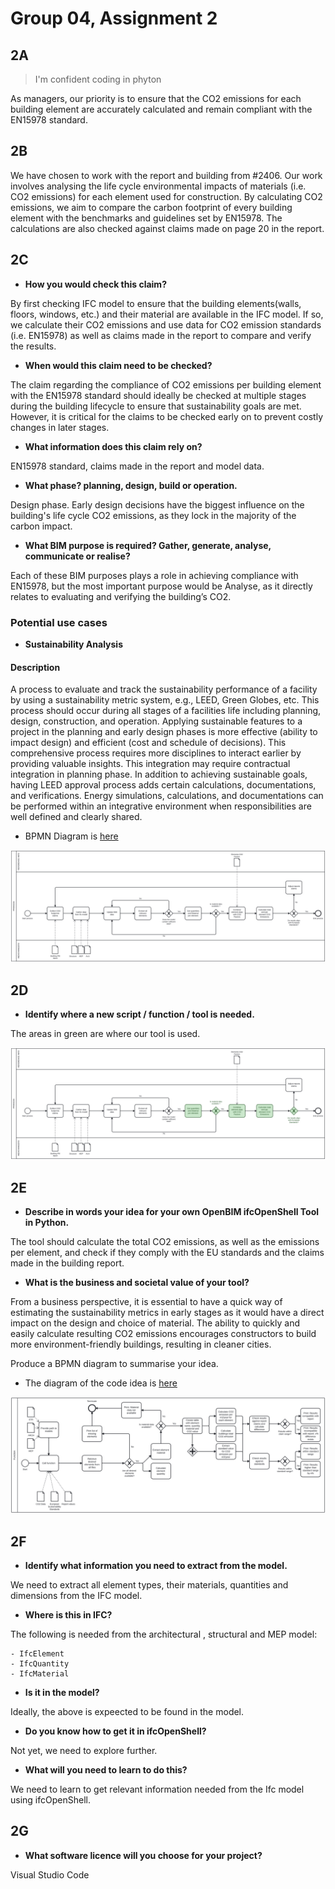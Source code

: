 # Group 04, Assignment 2
## 2A
> I'm confident coding in phyton 

As managers, our priority is to ensure that the CO2 emissions for each building element are accurately calculated and remain compliant with the EN15978 standard.

## 2B
We have chosen to work with the report and building from #2406. Our work involves analysing the life cycle environmental impacts of materials (i.e. CO2 emissions) for each element used for construction. By calculating CO2 emissions, we aim to compare the carbon footprint of every building element with the benchmarks and guidelines set by EN15978. The calculations are also checked against claims made on page 20 in the report. 

## 2C 
- **How you would check this claim?**

By first checking IFC model to ensure that the building elements(walls, floors, windows, etc.) and their material are available in the IFC model. If so, we calculate their CO2 emissions and use data for CO2 emission standards (i.e. EN15978) as well as claims made in the report to compare and verify the results.

- **When would this claim need to be checked?**

The claim regarding the compliance of CO2 emissions per building element with the EN15978 standard should ideally be checked at multiple stages during the building lifecycle to ensure that sustainability goals are met. However, it is critical for the claims to be checked early on to prevent costly changes in later stages.  

- **What information does this claim rely on?** 

EN15978 standard, claims made in the report and model data.

- **What phase? planning, design, build or operation.**

Design phase. Early design decisions have the biggest influence on the building's life cycle CO2 emissions, as they lock in the majority of the carbon impact.

- **What BIM purpose is required? Gather, generate, analyse, communicate or realise?**  

Each of these BIM purposes plays a role in achieving compliance with EN15978, but the most important purpose would be Analyse, as it directly relates to evaluating and verifying the building’s CO2.


### Potential use cases 

- **Sustainability Analysis** 

#### Description

A process to evaluate and track the sustainability performance of a facility by using a sustainability metric system, e.g., LEED, Green Globes, etc. This process should occur during all stages of a facilities life including planning, design, construction, and operation. Applying sustainable features to a project in the planning and early design phases is more effective (ability to impact design) and efficient (cost and schedule of decisions). This comprehensive process requires more disciplines to interact earlier by providing valuable insights. This integration may require contractual integration in planning phase. In addition to achieving sustainable goals, having LEED approval process adds certain calculations, documentations, and verifications. Energy simulations, calculations, and documentations can be performed within an integrative environment when responsibilities are well defined and clearly shared.

 
- BPMN Diagram is [here](Main-Diagram.bpmn)

![Marked BPMN Diagram](Main-Diagram.svg)

## 2D

- **Identify where a new script / function / tool is needed.**

The areas in green are where our tool is used.

![Marked Diagram tool](Diagram-tool.svg)

## 2E

- **Describe in words your idea for your own OpenBIM ifcOpenShell Tool in Python.**

The tool should calculate the total CO2 emissions, as well as the emissions per element, and check if they comply with the EU standards and the claims made in the building report.


- **What is the business and societal value of your tool?**

From a business perspective, it is essential to have a quick way of estimating the sustainability metrics in early stages as it would have a direct impact on the design and choice of material. The ability to quickly and easily calculate resulting CO2 emissions encourages constructors to build more environment-friendly buildings, resulting in cleaner cities.


Produce a BPMN diagram to summarise your idea.
- The diagram of the code idea is [here](Function-process.bpmn)

![Marked Function process](Function-process.svg)




## 2F

- **Identify what information you need to extract from the model.**

We need to extract all element types, their materials, quantities and dimensions from the IFC model.

- **Where is this in IFC?**

The following is needed from the architectural , structural and MEP model:

    - IfcElement
    - IfcQuantity
    - IfcMaterial


- **Is it in the model?**

Ideally, the above is expeected to be found in the model.

- **Do you know how to get it in ifcOpenShell?**

Not yet, we need to explore further. 

- **What will you need to learn to do this?**

We need to learn to get relevant information needed from the Ifc model using ifcOpenShell. 

## 2G

- **What software licence will you choose for your project?**

Visual Studio Code

